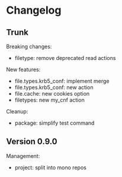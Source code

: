
# Changelog

## Trunk

Breaking changes:
* filetype: remove deprecated read actions

New features:
* file.types.krb5_conf: implement merge
* file.types.krb5_conf: new action
* file.cache: new cookies option
* filetypes: new my_cnf action

Cleanup:
* package: simplify test command

## Version 0.9.0

Management:
* project: split into mono repos
